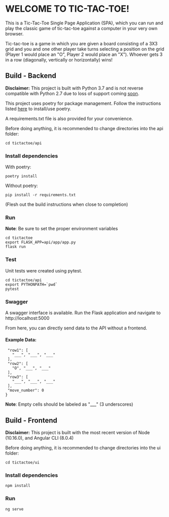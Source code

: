 # WELCOME TO TIC-TAC-TOE!
This is a Tic-Tac-Toe Single Page Application (SPA), which you can run and play the classic game of tic-tac-toe against a computer in your very own browser.

Tic-tac-toe is a game in which you are given a board consisting of a 3X3 grid and you and one other player take turns selecting a position on the grid (Player 1 would place an "O", Player 2 would place an "X"). Whoever gets 3 in a row (diagonally, vertically or horizontally) wins!

## Build - Backend
__Disclaimer:__ This project is built with Python 3.7 and is not reverse compatible with Python 2.7 due to loss of support coming [soon](https://pythonclock.org/).


This project uses poetry for package management. Follow the instructions listed [here](https://github.com/sdispater/poetry) to install/use poetry.

A requirements.txt file is also provided for your convenience.

Before doing anything, it is recommended to change directories into the api folder:
```
cd tictactoe/api
```
### Install dependencies

With poetry:

``` 
poetry install
```

Without poetry:
```
pip install -r requirements.txt
```
(Flesh out the build instructions when close to completion)

### Run
__Note__: Be sure to set the proper environment variables
```
cd tictactoe
export FLASK_APP=api/app/app.py
flask run
``` 

### Test
Unit tests were created using pytest.
```
cd tictactoe/api
export PYTHONPATH=`pwd`
pytest
```

### Swagger
A swagger interface is available. Run the Flask application and navigate to http://localhost:5000

From here, you can directly send data to the API without a frontend. 

#### Example Data:
 ```{
  "row1": [
    "___", "___", "___"
  ],
  "row2": [
    "O", "___", "___"
  ],
  "row3": [
    "___", "___", "___"
  ],
  "move_number": 0
}
```

__Note__: Empty cells should be labeled as "___" (3 underscores)

## Build - Frontend
__Disclaimer:__ This project is built with the most recent version of Node (10.16.0), and Angular CLI (8.0.4)

Before doing anything, it is recommended to change directories into the ui folder:
```
cd tictactoe/ui
```

### Install dependencies

```
npm install
```

### Run
```
ng serve
```
